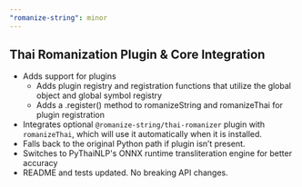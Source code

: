 ```yaml
---
"romanize-string": minor
---
```


## Thai Romanization Plugin & Core Integration

- Adds support for plugins
  - Adds plugin registry and registration functions that utilize the global object and global symbol registry
  - Adds a .register() method to romanizeString and romanizeThai for plugin registration
- Integrates optional `@romanize-string/thai-romanizer` plugin with `romanizeThai`, which will use it automatically when it is installed.
- Falls back to the original Python path if plugin isn’t present.
- Switches to PyThaiNLP's ONNX runtime transliteration engine for better accuracy
- README and tests updated. No breaking API changes.
